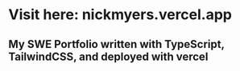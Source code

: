 # Visit here: nickmyers.vercel.app 

## My SWE Portfolio written with TypeScript, TailwindCSS, and deployed with vercel
